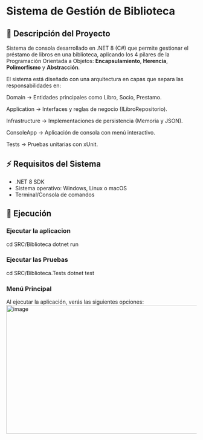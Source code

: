 # Sistema de Gestión de Biblioteca

## 📖 Descripción del Proyecto

Sistema de consola desarrollado en .NET 8 (C#) que permite gestionar el préstamo de libros en una biblioteca, aplicando los 4 pilares de la Programación Orientada a Objetos: **Encapsulamiento**, **Herencia**, **Polimorfismo** y **Abstracción**.

El sistema está diseñado con una arquitectura en capas que separa las responsabilidades en:

Domain → Entidades principales como Libro, Socio, Prestamo.

Application → Interfaces y reglas de negocio (ILibroRepositorio).

Infrastructure → Implementaciones de persistencia (Memoria y JSON).

ConsoleApp → Aplicación de consola con menú interactivo.

Tests → Pruebas unitarias con xUnit.


## ⚡ Requisitos del Sistema

- .NET 8 SDK
- Sistema operativo: Windows, Linux o macOS
- Terminal/Consola de comandos

## 🚀 Ejecución

### Ejecutar la aplicacion

cd SRC/Biblioteca
dotnet run

### Ejecutar las Pruebas

cd SRC/Biblioteca.Tests
dotnet test

### Menú Principal

Al ejecutar la aplicación, verás las siguientes opciones:
<img width="1052" height="340" alt="image" src="https://github.com/user-attachments/assets/55faea31-75d7-4510-83e9-55f39307d3a6" />


